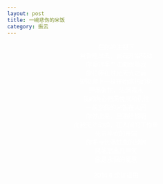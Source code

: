 ```yaml
---
layout: post
title: 一碗悲伤的米饭
category: 振云
---
```


<center><font color="#fff">
在你的注视下 <br>
黄昏睡过去，岩石开始转动 <br>
你辗转半个江南跟着我 <br>
像花藤在烛光灭去之前 <br>
渐渐爬上一棵开始腐朽的树 <br>
开满鲜花，沾满露水 <br>
我的内心充满愧疚和仇恨 <br>
一碗悲伤的米饭在人间 <br>
你做出来，呈递给黎明 <br>
而我无法动弹，在人间的工作里 <br>
死去半截的开端 <br>
你期待长满蛀虫的缝隙 <br>
风能扇出几声笑 <br>
像是永恒的爱意 <br>
 <br>
2014.6 深圳福田 <br>
<br>
</font>
</center>
